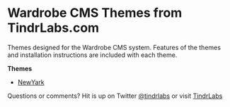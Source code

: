 Wardrobe CMS Themes from TindrLabs.com
===============

Themes designed for the Wardrobe CMS system. Features of the themes and installation instructions are included with each theme.

**Themes**

* [NewYark](https://github.com/beardedbrew/Wardrobe-Themes/wiki/Themes---NewYark)

Questions or comments? Hit is up on Twitter [@tindrlabs](https://twitter.com/tindrlabs) or visit [TindrLabs](http://TindrLabs.com)

